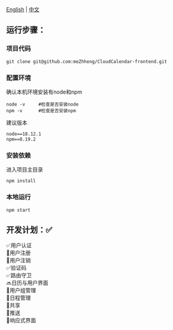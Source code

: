 [English](./README-en.md) | [中文](./README.md)

## 运行步骤：
### 项目代码
```
git clone git@github.com:meZhheng/CloudCalendar-frontend.git
```
### 配置环境
确认本机环境安装有node和npm
```
node -v     #检查是否安装node
npm -v      #检查是否安装npm
```
建议版本
```
node==18.12.1
npm==8.19.2
```
### 安装依赖
进入项目主目录
```
npm install
```
### 本地运行
```
npm start
```

## 开发计划：✅
✅用户认证 \
🔲用户注册 \
🔲用户注销 \
✅验证码 \
✅路由守卫 \
🔜日历与用户界面 \
🔲用户组管理 \
🔲日程管理 \
🔲共享 \
🔲推送 \
🔲响应式界面